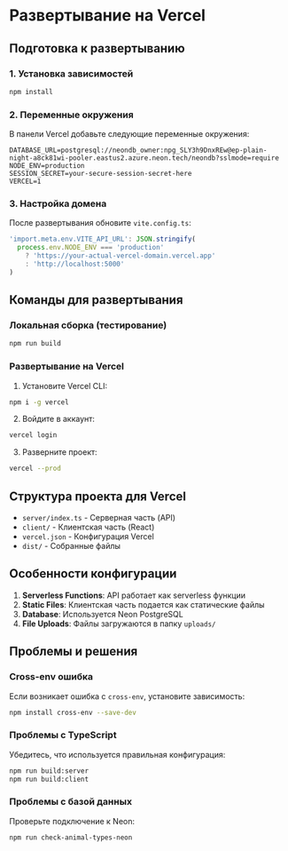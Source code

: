# Развертывание на Vercel

## Подготовка к развертыванию

### 1. Установка зависимостей
```bash
npm install
```

### 2. Переменные окружения
В панели Vercel добавьте следующие переменные окружения:

```
DATABASE_URL=postgresql://neondb_owner:npg_SLY3h9DnxREw@ep-plain-night-a8ck81wi-pooler.eastus2.azure.neon.tech/neondb?sslmode=require
NODE_ENV=production
SESSION_SECRET=your-secure-session-secret-here
VERCEL=1
```

### 3. Настройка домена
После развертывания обновите `vite.config.ts`:
```typescript
'import.meta.env.VITE_API_URL': JSON.stringify(
  process.env.NODE_ENV === 'production' 
    ? 'https://your-actual-vercel-domain.vercel.app' 
    : 'http://localhost:5000'
)
```

## Команды для развертывания

### Локальная сборка (тестирование)
```bash
npm run build
```

### Развертывание на Vercel
1. Установите Vercel CLI:
```bash
npm i -g vercel
```

2. Войдите в аккаунт:
```bash
vercel login
```

3. Разверните проект:
```bash
vercel --prod
```

## Структура проекта для Vercel

- `server/index.ts` - Серверная часть (API)
- `client/` - Клиентская часть (React)
- `vercel.json` - Конфигурация Vercel
- `dist/` - Собранные файлы

## Особенности конфигурации

1. **Serverless Functions**: API работает как serverless функции
2. **Static Files**: Клиентская часть подается как статические файлы
3. **Database**: Используется Neon PostgreSQL
4. **File Uploads**: Файлы загружаются в папку `uploads/`

## Проблемы и решения

### Cross-env ошибка
Если возникает ошибка с `cross-env`, установите зависимость:
```bash
npm install cross-env --save-dev
```

### Проблемы с TypeScript
Убедитесь, что используется правильная конфигурация:
```bash
npm run build:server
npm run build:client
```

### Проблемы с базой данных
Проверьте подключение к Neon:
```bash
npm run check-animal-types-neon
``` 